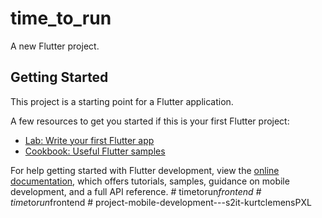 # time_to_run

A new Flutter project.

## Getting Started

This project is a starting point for a Flutter application.

A few resources to get you started if this is your first Flutter project:

- [Lab: Write your first Flutter app](https://docs.flutter.dev/get-started/codelab)
- [Cookbook: Useful Flutter samples](https://docs.flutter.dev/cookbook)

For help getting started with Flutter development, view the
[online documentation](https://docs.flutter.dev/), which offers tutorials,
samples, guidance on mobile development, and a full API reference.
#   t i m e t o r u n _ f r o n t e n d  
 #   t i m e _ t o _ r u n _ f r o n t e n d  
 #   p r o j e c t - m o b i l e - d e v e l o p m e n t - - - s 2 i t - k u r t c l e m e n s P X L  
 